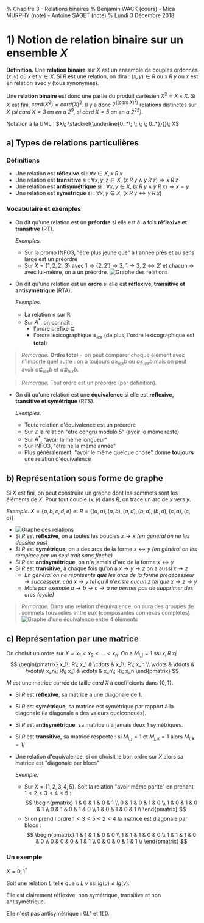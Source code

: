 % Chapitre 3 - Relations binaires
% Benjamin WACK (cours) - Mica MURPHY (note) - Antoine SAGET (note)
% Lundi 3 Décembre 2018

# 1) Notion de relation binaire sur un ensemble $X$

**Définition.** Une **relation binaire** sur $X$ est un ensemble de couples ordonnés $(x, y)$ où $x$ et $y \in X$. Si $R$ est une relation, on dira : $(x, y) \in R$ ou $x\; R\; y$ ou $x$ est en relation avec $y$ (tous synonymes).

Une **relation binaire** est donc une partie du produit cartésien $X^2 = X \times X$. Si $X$ est fini, $card(X^2) = card(X)^2$. Il y a donc $2^{((card\; X)^2)}$ relations distinctes sur $X$ _(si $card\; X = 3$ on en a $2^9$, si $card\; X = 5$ on en a $2^{25}$)_.

Notation à la UML : $X\; \stackrel{\underline{0..*\; \; \; \; 0..*}}{}\; X$

## a) Types de relations particulières

### Définitions

- Une relation est **réflexive** si : $\forall x \in X,\; x\; R\; x$
- Une relation est **transitive** si : $\forall x, y, z \in X,\; (x\; R\; y \land y\; R\; z) \Rightarrow x\; R\; z$
- Une relation est **antisymétrique** si : $\forall x, y \in X,\; (x\; R\; y \land y\; R\; x) \Rightarrow x = y$
- Une relation est **symétrique** si : $\forall x, y \in X,\; (x\; R\; y \Leftrightarrow y\; R\; x)$

### Vocabulaire et exemples

- On dit qu'une relation est un **préordre** si elle est à la fois **réflexive et transitive** (RT).

  *Exemples.*
  - Sur la promo INFO3, "être plus jeune que" à l'année près et au sens large est un préordre
  - Sur $X = \{1, 2, 2', 3\}$ avec $1 \rightarrow \{2,2'\} \rightarrow 3$, $1 \rightarrow 3$, $2 \leftrightarrow 2'$ et chacun $\rightarrow$ avec lui-même, on a un préordre.
    ![Graphe des relations]()

- On dit qu'une relation est un **ordre** si elle est **réflexive, transitive et antisymétrique** (RTA).

  *Exemples.*
  - La relation $\le$ sur $\mathbb{R}$
  - Sur $A^*$, on connaît :
    - l'ordre préfixe $\sqsubseteq$
    - l'ordre lexicographique $\le_{lex}$ (de plus, l'ordre lexicographique est **total**)


> *Remarque.* **Ordre total** = on peut comparer chaque élément avec n'importe quel autre : on a toujours $a \geq_{lex} b$ ou $a \leq_{lex} b$ mais on peut avoir $a \not \sqsubseteq_{lex} b$ et $a \not \sqsupseteq_{lex} b$.

> *Remarque.* Tout ordre est un préordre (par définition).

- On dit qu'une relation est une **équivalence** si elle est **réflexive, transitive et symétrique** (RTS).

  *Exemples.*
  - Toute relation d'équivalence est un préordre
  - Sur $\mathbb{Z}$ la relation "être congru modulo 5" (avoir le même reste)
  - Sur $A^*$, "avoir la même longueur"
  - Sur INFO3, "être né la même année"
  - Plus généralement, "avoir le même quelque chose" donne **toujours** une relation d'équivalence

## b) Représentation sous forme de graphe

Si $X$ est fini, on peut construire un graphe dont les sommets sont les éléments de $X$.
Pour tout couple $(x, y)$ dans $R$, on trace un arc de $x$ vers $y$.

*Exemple.* $X = \{a, b, c, d, e\}$ et $R = \{(a, a), (a, b), (a, d), (b, a), (b, d), (c, a), (c, c)\}$

- ![Graphe des relations]()
- Si $R$ est **réflexive**, on a toutes les boucles $x \rightarrow x$ _(en général on ne les dessine pas)_
- Si $R$ est **symétrique**, on a des arcs de la forme $x \leftrightarrow y$ _(en général on les remplace par un seul trait sans flèche)_
- Si $R$ est **antisymétrique**, on n'a jamais d'arc de la forme $x \leftrightarrow y$
- Si $R$ est **transitive**, à chaque fois qu'on a $x \rightarrow  y \rightarrow z$ on a aussi $x \rightarrow  z$
  - _En général on ne représente **que** les arcs de la forme prédécesseur $\rightarrow$ successeur, càd $x \rightarrow y$ tel qu'il n'existe aucun $z$ tel que $x \rightarrow z \rightarrow y$_
  - _Mais par exemple $a \rightarrow b \rightarrow c \rightarrow a$ ne permet pas de supprimer des arcs (cycle)_

> *Remarque.* Dans une relation d'équivalence, on aura des groupes de sommets tous reliés entre eux (composantes connexes complètes)
> ![Graphe d'une équivalence entre 4 éléments]()

## c) Représentation par une matrice

On choisit un ordre sur $X = x_1 < x_2 < \dots < x_n$. On a $M_{i,j} = 1$ ssi $x_i\; R\; xj$
$$
\begin{pmatrix}
x_1\; R\; x_1 & \cdots & x_1\; R\; x_n \\
\vdots        & \ddots & \vdots\\
x_n\; R\; x_1 & \cdots & x_n\; R\; x_n
\end{pmatrix}
$$

$M$ est une matrice carrée de taille $card\; X$ à coefficients dans $\{0, 1\}$.

- Si $R$ est **réflexive**, sa matrice a une diagonale de $1$.
- Si $R$ est **symétrique**, sa matrice est symétrique par rapport à la diagonale (la diagonale a des valeurs quelconques).
- Si $R$ est **antisymétrique**, sa matrice n'a jamais deux $1$ symétriques.
- Si $R$ est **transitive**, sa matrice respecte : si $M_{i,j} = 1$ et $M_{j,k} = 1$ alors $M_{i,k} = 1$/
- Une relation d'équivalence, si on choisit le bon ordre sur $X$ alors sa matrice est "diagonale par blocs"

  *Exemple.*
  - Sur $X = \{1, 2, 3, 4, 5\}$. Soit la relation "avoir même parité" en prenant $1 < 2 < 3 < 4 < 5$ :
  $$
  \begin{pmatrix}
  1 & 0 & 1 & 0 & 1 \\
  0 & 1 & 0 & 1 & 0 \\
  1 & 0 & 1 & 0 & 1 \\
  0 & 1 & 0 & 1 & 0 \\
  1 & 0 & 1 & 0 & 1 \\
  \end{pmatrix}
  $$
  - Si on prend l'ordre $1 < 3 < 5 < 2< 4$ la matrice est diagonale par blocs :
  $$
  \begin{pmatrix}
  1 & 1 & 1 & 0 & 0 \\
  1 & 1 & 1 & 0 & 0 \\
  1 & 1 & 1 & 0 & 0 \\
  0 & 0 & 0 & 1 & 1 \\
  0 & 0 & 0 & 1 & 1 \\
  \end{pmatrix}
  $$

### Un exemple

$X = {0, 1}^*$

Soit une relation $L$ telle que $u\; L\; v$ ssi $lg(u) \le lg(v)$.

Elle est clairement réflexive, non symétrique, transitive et non antisymétrique.

Elle n'est pas antisymétrique : $0 L 1$ et $1 L 0$.
